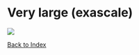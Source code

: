 # Very large (exascale)

![](../../../../../../../img/operations/management_network/operations/management_network/exascale.png)

[Back to Index](./index.md)